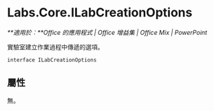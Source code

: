 
# Labs.Core.ILabCreationOptions

 _**適用於︰**Office 的應用程式 | Office 增益集 | Office Mix | PowerPoint_

實驗室建立作業過程中傳遞的選項。

```
interface ILabCreationOptions
```


## 屬性

無。

